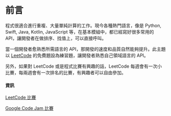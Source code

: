 # 前言

程式很適合進行重複、大量單純計算的工作。現今各種熱門語言，像是 Python, Swift, Java, Kotlin, JavaScript 等，在基本模組中，都已經寫好很多常用的 API，讓開發者在做排序、找值上，可以直接呼叫。

當一個開發者愈熟悉所需語言的 API，那開發的速度和品質自然能夠提升。此主題以 [LeetCode](https://leetcode.com/) 的免費題設為練習題，讓開發者熟悉自己領域語言的 API。

另外，如果對 LeetCode 或是程式比賽有興趣的話，LeetCode 每週會有一次小比賽，每兩週會有一次排名的比賽，有興趣者可以自由參加。

#### 資訊

[LeetCode 比賽](https://leetcode.com/contest/)

[Google Code Jam 比賽](https://codingcompetitions.withgoogle.com/codejam)

